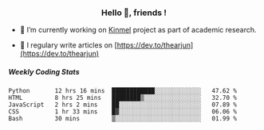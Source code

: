 <h3 align="center">Hello 👋, friends !</h3>

- 🔭 I’m currently working on [Kinmel](https://github.com/thearjun/kinmel) project as part of academic research.

- 📝 I regulary write articles on [https://dev.to/thearjun](https://dev.to/thearjun)


##### Weekly Coding Stats
<!--START_SECTION:waka-->
```text
Python       12 hrs 16 mins  ████████████░░░░░░░░░░░░░   47.62 % 
HTML         8 hrs 25 mins   ████████▒░░░░░░░░░░░░░░░░   32.70 % 
JavaScript   2 hrs 2 mins    ██░░░░░░░░░░░░░░░░░░░░░░░   07.89 % 
CSS          1 hr 33 mins    █▓░░░░░░░░░░░░░░░░░░░░░░░   06.06 % 
Bash         30 mins         ▒░░░░░░░░░░░░░░░░░░░░░░░░   01.99 % 
```
<!--END_SECTION:waka-->
